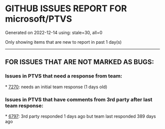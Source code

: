 
# GITHUB ISSUES REPORT FOR microsoft/PTVS


Generated on 2022-12-14 using: stale=30, all=0


Only showing items that are new to report in past 1 day(s)


---

## FOR ISSUES THAT ARE NOT MARKED AS BUGS:


### Issues in PTVS that need a response from team:


\* [7270](https://github.com/microsoft/PTVS/issues/7270 "Recurring Error Every Time I launch Visual Studio 2022"): needs an initial team response (1 days old)

### Issues in PTVS that have comments from 3rd party after last team response:


\* [6797](https://github.com/microsoft/PTVS/issues/6797 "VS2022 no longer allows mapping file extensions to the Python editor"): 3rd party responded 1 days ago but team last responded 389 days ago
